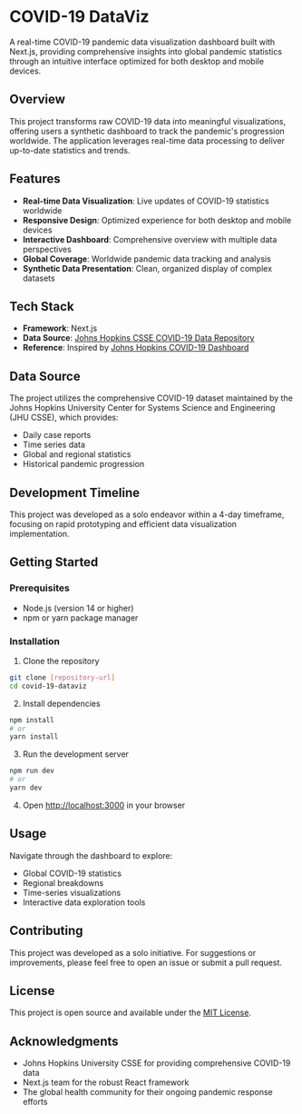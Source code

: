 # COVID-19 DataViz

A real-time COVID-19 pandemic data visualization dashboard built with Next.js, providing comprehensive insights into global pandemic statistics through an intuitive interface optimized for both desktop and mobile devices.

## Overview

This project transforms raw COVID-19 data into meaningful visualizations, offering users a synthetic dashboard to track the pandemic's progression worldwide. The application leverages real-time data processing to deliver up-to-date statistics and trends.

## Features

- **Real-time Data Visualization**: Live updates of COVID-19 statistics worldwide
- **Responsive Design**: Optimized experience for both desktop and mobile devices
- **Interactive Dashboard**: Comprehensive overview with multiple data perspectives
- **Global Coverage**: Worldwide pandemic data tracking and analysis
- **Synthetic Data Presentation**: Clean, organized display of complex datasets

## Tech Stack

- **Framework**: Next.js
- **Data Source**: [Johns Hopkins CSSE COVID-19 Data Repository](https://github.com/CSSEGISandData/COVID-19)
- **Reference**: Inspired by [Johns Hopkins COVID-19 Dashboard](https://www.arcgis.com/apps/opsdashboard/index.html#/bda7594740fd40299423467b48e9ecf6)

## Data Source

The project utilizes the comprehensive COVID-19 dataset maintained by the Johns Hopkins University Center for Systems Science and Engineering (JHU CSSE), which provides:
- Daily case reports
- Time series data
- Global and regional statistics
- Historical pandemic progression

## Development Timeline

This project was developed as a solo endeavor within a 4-day timeframe, focusing on rapid prototyping and efficient data visualization implementation.

## Getting Started

### Prerequisites

- Node.js (version 14 or higher)
- npm or yarn package manager

### Installation

1. Clone the repository
```bash
git clone [repository-url]
cd covid-19-dataviz
```

2. Install dependencies
```bash
npm install
# or
yarn install
```

3. Run the development server
```bash
npm run dev
# or
yarn dev
```

4. Open [http://localhost:3000](http://localhost:3000) in your browser

## Usage

Navigate through the dashboard to explore:
- Global COVID-19 statistics
- Regional breakdowns
- Time-series visualizations
- Interactive data exploration tools

## Contributing

This project was developed as a solo initiative. For suggestions or improvements, please feel free to open an issue or submit a pull request.

## License

This project is open source and available under the [MIT License](LICENSE).

## Acknowledgments

- Johns Hopkins University CSSE for providing comprehensive COVID-19 data
- Next.js team for the robust React framework
- The global health community for their ongoing pandemic response efforts
